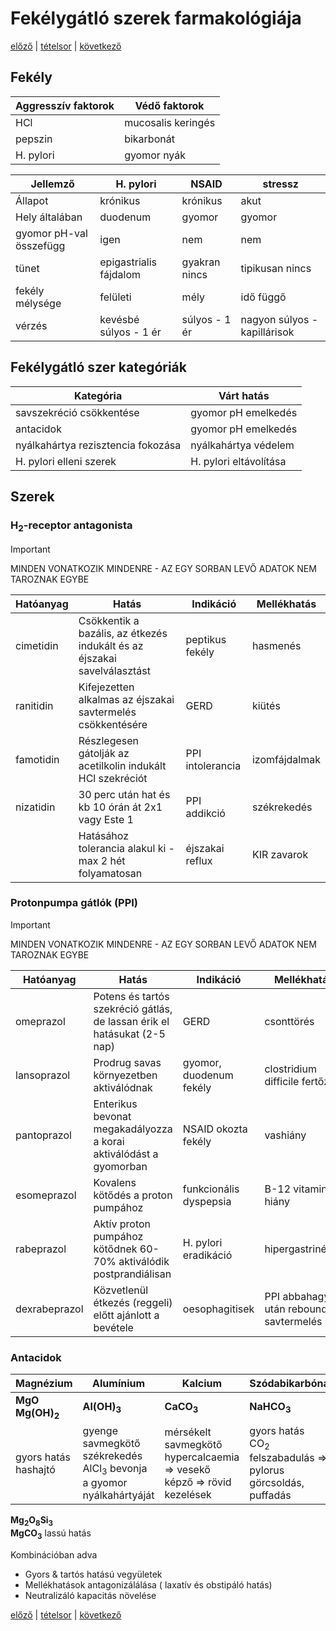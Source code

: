 # Fekélygátló szerek farmakológiája

[előző](21.%20Per%20os%20adható%20antidiabetikumok%20farmakológiája.md) | [tételsor](0.%20Tételsor.md) | [következő](23.%20Emetikumok%20és%20antiemetikumok%20farmakológiája.md)

## Fekély

Aggresszív faktorok | Védő faktorok
--- | ---
HCl | mucosalis keringés
pepszin | bikarbonát
H. pylori | gyomor nyák

Jellemző | H. pylori | NSAID | stressz
--- | --- | --- | ---
Állapot | krónikus | krónikus | akut
Hely általában | duodenum | gyomor | gyomor
gyomor pH-val összefügg | igen | nem | nem
tünet | epigastrialis fájdalom | gyakran nincs | tipikusan nincs
fekély mélysége | felületi | mély | idő függő
vérzés | kevésbé súlyos - 1 ér | súlyos - 1 ér | nagyon súlyos - kapillárisok

## Fekélygátló szer kategóriák

Kategória | Várt hatás
--- | ---
savszekréció csökkentése | gyomor pH emelkedés
antacidok | gyomor pH emelkedés
nyálkahártya rezisztencia fokozása | nyálkahártya védelem
H. pylori elleni szerek | H. pylori eltávolítása

## Szerek

### H<sub>2</sub>-receptor antagonista

> [!IMPORTANT]
> MINDEN VONATKOZIK MINDENRE - AZ EGY SORBAN LEVŐ ADATOK NEM TAROZNAK EGYBE

Hatóanyag | Hatás | Indikáció | Mellékhatás
--- | --- | --- | ---
cimetidin | Csökkentik a bazális, az étkezés indukált és az éjszakai savelválasztást | peptikus fekély | hasmenés
ranitidin | Kifejezetten alkalmas az éjszakai savtermelés csökkentésére | GERD | kiütés
famotidin | Részlegesen gátolják az acetilkolin indukált HCl szekréciót | PPI intolerancia | izomfájdalmak
nizatidin | 30 perc után hat és kb 10 órán át 2x1 vagy Este 1 | PPI addikció | székrekedés
| | Hatásához tolerancia alakul ki - max 2 hét folyamatosan | éjszakai reflux | KIR zavarok

### Protonpumpa gátlók (PPI)

> [!IMPORTANT]
> MINDEN VONATKOZIK MINDENRE - AZ EGY SORBAN LEVŐ ADATOK NEM TAROZNAK EGYBE

Hatóanyag | Hatás | Indikáció | Mellékhatás
--- | --- | --- | ---
omeprazol | Potens és tartós szekréció gátlás, de lassan érik el hatásukat (2-5 nap) | GERD | csonttörés
lansoprazol | Prodrug savas környezetben aktiválódnak | gyomor, duodenum fekély | clostridium difficile fertőzés
pantoprazol | Enterikus bevonat megakadályozza a korai aktiválódást a gyomorban | NSAID okozta fekély | vashiány
esomeprazol | Kovalens kötődés a proton pumpához | funkcionális dyspepsia | B-12 vitamin hiány
rabeprazol | Aktív proton pumpához kötődnek 60-70% aktiválódik postprandiálisan | H. pylori eradikáció | hipergastrinémia
dexrabeprazol | Közvetlenül étkezés (reggeli) előtt ajánlott a bevétele | oesophagitisek | PPI abbahagyás után rebound savtermelés

### Antacidok

Magnézium | Alumínium | Kalcium | Szódabikarbóna
--- | --- | --- | ---
<b>MgO <br> Mg(OH)<sub>2</sub></b> | <b>Al(OH)<sub>3</sub></b> | <b>CaCO<sub>3</sub></b> | <b>NaHCO<sub>3</sub></b>
gyors hatás <br> hashajtó | gyenge savmegkötő <br> székrekedés <br> AlCl<sub>3</sub> bevonja a gyomor nyálkahártyáját | mérsékelt savmegkötő <br> hypercalcaemia ⇒ vesekő képző ⇒ rövid kezelések | gyors hatás <br> CO<sub>2</sub> felszabadulás ⇒ pylorus görcsoldás, puffadás
<b>Mg<sub>2</sub>O<sub>8</sub>Si<sub>3</sub> <br> MgCO<sub>3</sub></b>
lassú hatás

Kombinációban adva

- Gyors & tartós hatású vegyületek
- Mellékhatások antagonizálálása ( laxatív és obstipáló hatás)
- Neutralizáló kapacitás növelése

[előző](21.%20Per%20os%20adható%20antidiabetikumok%20farmakológiája.md) | [tételsor](0.%20Tételsor.md) | [következő](23.%20Emetikumok%20és%20antiemetikumok%20farmakológiája.md)

